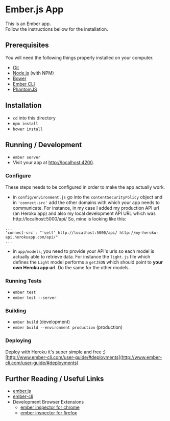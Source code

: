 # Ember.js App

This is an Ember app.  
Follow the instructions bellow for the installation.

## Prerequisites

You will need the following things properly installed on your computer.

* [Git](http://git-scm.com/)
* [Node.js](http://nodejs.org/) (with NPM)
* [Bower](http://bower.io/)
* [Ember CLI](http://www.ember-cli.com/)
* [PhantomJS](http://phantomjs.org/)

## Installation

* `cd` into this directory
* `npm install`
* `bower install`

## Running / Development

* `ember server`
* Visit your app at [http://localhost:4200](http://localhost:4200).

### Configure

These steps needs to be configured in order to make the app actually work.

* in `config/environment.js` go into the `contentSecurityPolicy` object and in `'connect-src'` add the other domains with which your app needs to communicate. For instance, in my case I added my production API url (an Heroku app) and also my local development API URL which was http://localhost:5000/api/
So, mine is looking like this: 
```
...
'connect-src': "'self' http://localhost:5000/api/ http://my-heroku-api.herokuapp.com/api/"
...
```
* in `app/models`, you need to provide your API's urls so each model is actually able to retrieve data. For instance the `light.js` file which defines the `Light` model performs a `getJSON` which should point to **your own Heroku app url**. Do the same for the other models.

### Running Tests

* `ember test`
* `ember test --server`

### Building

* `ember build` (development)
* `ember build --environment production` (production)

### Deploying

Deploy with Heroku it's super simple and free ;)  
[http://www.ember-cli.com/user-guide/#deployments](http://www.ember-cli.com/user-guide/#deployments)

## Further Reading / Useful Links

* [ember.js](http://emberjs.com/)
* [ember-cli](http://www.ember-cli.com/)
* Development Browser Extensions
  * [ember inspector for chrome](https://chrome.google.com/webstore/detail/ember-inspector/bmdblncegkenkacieihfhpjfppoconhi)
  * [ember inspector for firefox](https://addons.mozilla.org/en-US/firefox/addon/ember-inspector/)

